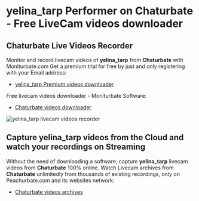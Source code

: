# yelina_tarp Performer on Chaturbate - Free LiveCam videos downloader

## Chaturbate Live Videos Recorder

Monitor and record livecam videos of **yelina_tarp** from **Chaturbate** with Moniturbate.com
Get a premium trial for free by just and only registering with your Email address:
* [yelina_tarp Premium videos downloader](https://moniturbate.com/request-demo-licence-key.html)

Free livecam videos downloader - Moniturbate Software:
* [Chaturbate videos downloader](https://moniturbate.com/moniturbate-download-software.html)

![yelina_tarp livecam videos recorder](https://peachurnet.com/templates/moniturbate-software.png)


## Capture yelina_tarp videos from the Cloud and watch your recordings on Streaming

Without the need of downloading a software, capture **yelina_tarp** livecam videos from **Chaturbate** 100% online.
Watch Livecam archives from **Chaturbate** unlimitedly from thousands of existing recordings, only on Peachurbate.com and its websites network:
* [Chaturbate videos archives](https://peachurnet.com/)
